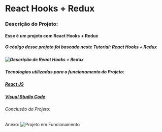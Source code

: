 # React Hooks + Redux
### Descrição do Projeto:
#### Esse é um projeto com React Hooks + Redux
##### O código desse projeto foi baseado neste Tutorial: [React Hooks + Redux](https://www.youtube.com/watch?v=7L7MhxjI4PE)

##### ![Descrição de React Hooks + Redux](https://www.tgmarinho.com/api_react_e_redux_hooks_um_guia_pratico/)

##### Tecnologias utilizadas para o funcionamento do Projeto:
##### [React JS](https://pt-br.reactjs.org/)
##### [Visual Studio Code](https://code.visualstudio.com/)

###### Conclusão do Projeto:
Anexo: ![Projeto em Funcionamento]()
